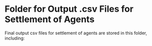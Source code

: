 # Folder for Output .csv Files for Settlement of Agents
Final output csv files for settlement of agents are stored in this folder, including:

